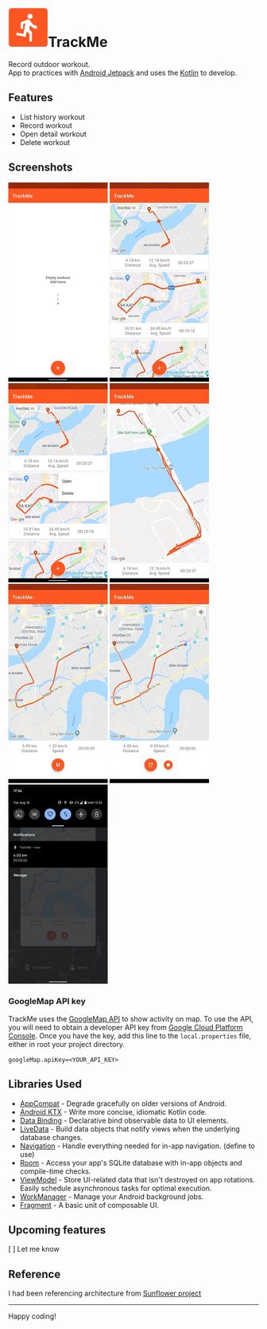 ![Icon](screenshots/ic_launcher.png "Icon")TrackMe 
=================
Record outdoor workout.<br>
App to practices with [Android Jetpack](https://developer.android.com/jetpack/components) and uses the [Kotlin](https://developer.android.com/kotlin) to develop.<br>

Features
-------
* List history workout
* Record workout
* Open detail workout
* Delete workout

Screenshots
-----------

![Main screen empty](screenshots/main_screen_empty.png "Main screen empty")
![History workout](screenshots/main_history_workout.png "History workout")
![History workout options](screenshots/main_options.png "History workout")
![History workout details](screenshots/history_workout_details.jpg "History workout")
![Record screen](screenshots/workout_recording.jpg "Workout recording")
![Pause screen](screenshots/workout_pause.jpg "Workout pause")
![Notification](screenshots/notification.jpg "Workout notification")

### GoogleMap API key

TrackMe uses the [GoogleMap API](https://developers.google.com/maps/documentation/android-sdk/overview) to show activity on map.
To use the API, you will need to obtain a developer API key from [Google Cloud Platform Console](https://cloud.google.com/console/google/maps-apis/overview).
Once you have the key, add this line to the `local.properties` file, either in root your project directory.

```
googleMap.apiKey=<YOUR_API_KEY>
```

Libraries Used
--------------

* [AppCompat][1] - Degrade gracefully on older versions of Android.
* [Android KTX][2] - Write more concise, idiomatic Kotlin code.
* [Data Binding][3] - Declarative bind observable data to UI elements.
* [LiveData][4] - Build data objects that notify views when the underlying database changes.
* [Navigation][5] - Handle everything needed for in-app navigation. (define to use)
* [Room][6] - Access your app's SQLite database with in-app objects and compile-time checks.
* [ViewModel][7] - Store UI-related data that isn't destroyed on app rotations. Easily schedule asynchronous tasks for optimal execution.
* [WorkManager][8] - Manage your Android background jobs.
* [Fragment][9] - A basic unit of composable UI.

Upcoming features
-------

[ ] Let me know

Reference
-------
I had been referencing architecture from [Sunflower project](https://github.com/android/sunflower)<br>

-------
Happy coding!

[1]: https://developer.android.com/topic/libraries/support-library/packages#v7-appcompat
[2]: https://developer.android.com/kotlin/ktx
[3]: https://developer.android.com/topic/libraries/data-binding/
[4]: https://developer.android.com/topic/libraries/architecture/livedata
[5]: https://developer.android.com/topic/libraries/architecture/navigation
[6]: https://developer.android.com/topic/libraries/architecture/room
[7]: https://developer.android.com/topic/libraries/architecture/viewmodel
[8]: https://developer.android.com/topic/libraries/architecture/workmanager
[9]: https://developer.android.com/guide/components/fragments